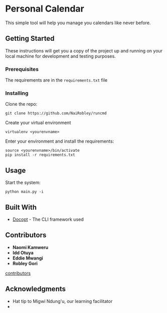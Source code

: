 # Personal Calendar

This simple tool will help you manage you calendars like never before.

## Getting Started

These instructions will get you a copy of the project up and running on your local machine for development and testing purposes.

### Prerequisites

The requirements are in the `requirements.txt` file

### Installing

Clone the repo:

```
git clone https://github.com/NaiRobley/runcmd
```

Create your virtual environment

```
virtualenv <yourenvname>
```

Enter your environment and install the requirements:
```
source <yourenvname>/bin/activate
pip install -r requirements.txt
```

## Usage

Start the system:
```
python main.py -i
```

## Built With

* [Docopt](http://www.dropwizard.io/1.0.2/docs/) - The CLI framework used

## Contributors

* **Naomi Kamweru**
* **Idd Otuya**
* **Eddie Mwangi**
* **Robley Gori**

[contributors](https://github.com/NaiRobley/runcmd/graphs/contributors)


## Acknowledgments

* Hat tip to Migwi Ndung'u, our learning facilitator
*
